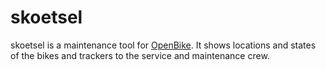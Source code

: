 # skoetsel

skoetsel is a maintenance tool for [OpenBike](https://github.com/stadtulm/OpenBike). It shows locations and states of the bikes and trackers to the service and maintenance crew.